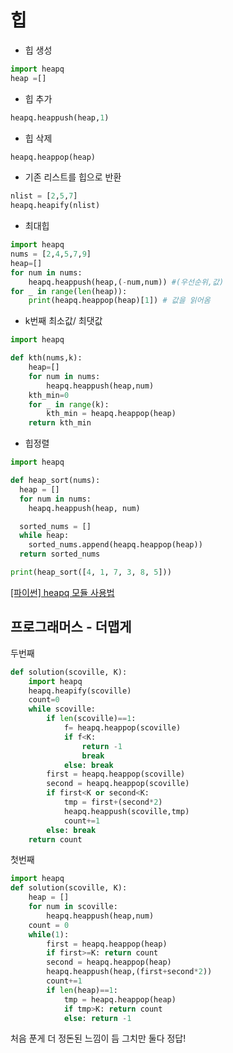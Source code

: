 # 힙

- 힙 생성

```python
import heapq
heap =[]
```

- 힙 추가

```python
heapq.heappush(heap,1)
```

- 힙 삭제

```python
heapq.heappop(heap)
```

- 기존 리스트를 힙으로 반환

```python
nlist = [2,5,7]
heapq.heapify(nlist)
```

- 최대힙

```python
import heapq
nums = [2,4,5,7,9]
heap=[]
for num in nums:
	heapq.heappush(heap,(-num,num)) #(우선순위,값)
for _ in range(len(heap)):
	print(heapq.heappop(heap)[1]) # 값을 읽어옴
```

- k번째 최소값/ 최댓값

```python
import heapq

def kth(nums,k):
	heap=[]
	for num in nums:
		heapq.heappush(heap,num)
	kth_min=0
	for _ in range(k):
		kth_min = heapq.heappop(heap)
	return kth_min
```

- 힙정렬

```python
import heapq

def heap_sort(nums):
  heap = []
  for num in nums:
    heapq.heappush(heap, num)

  sorted_nums = []
  while heap:
    sorted_nums.append(heapq.heappop(heap))
  return sorted_nums

print(heap_sort([4, 1, 7, 3, 8, 5]))
```

[[파이썬] heapq 모듈 사용법](https://www.daleseo.com/python-heapq/)

## 프로그래머스 - 더맵게

두번째

```python
def solution(scoville, K):        
    import heapq
    heapq.heapify(scoville)
    count=0
    while scoville:
        if len(scoville)==1:
            f= heapq.heappop(scoville)
            if f<K: 
                return -1
                break
            else: break
        first = heapq.heappop(scoville)
        second = heapq.heappop(scoville)
        if first<K or second<K:
            tmp = first+(second*2)
            heapq.heappush(scoville,tmp)
            count+=1
        else: break
    return count
```

첫번째

```python
import heapq
def solution(scoville, K):
    heap = []
    for num in scoville:
        heapq.heappush(heap,num)
    count = 0
    while(1):
        first = heapq.heappop(heap)
        if first>=K: return count
        second = heapq.heappop(heap)
        heapq.heappush(heap,(first+second*2))
        count+=1
        if len(heap)==1:
            tmp = heapq.heappop(heap)
            if tmp>K: return count
            else: return -1
```

처음 푼게 더 정돈된 느낌이 듬 그치만 둘다 정답!